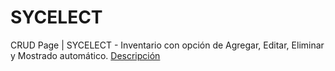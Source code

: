 # SYCELECT
CRUD Page | SYCELECT - Inventario con opción de Agregar,  Editar, Eliminar y Mostrado automático. 
[Descripción](https://mayckellp.github.io/Inventario-SYCELECT/)